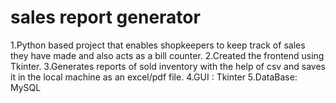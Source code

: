 # sales report generator
1.Python based project that enables shopkeepers to
keep track of sales they have made and also acts as a bill counter. 
2.Created the frontend using Tkinter.
3.Generates reports of sold inventory with the help of
  csv and saves it in the local machine as an excel/pdf file.
4.GUI : Tkinter
5.DataBase: MySQL
